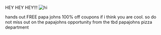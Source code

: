 HEY HEY HEY!!! <img src="https://64.media.tumblr.com/a587c1a79206159fc71664c89c0d299a/bee0c7bad704bd0d-b3/s2048x3072/6c09cdb2eff87fad3bfc40dde5d6317d0884d652.gifv" alt="hi" />

hands out FREE papa johns 100% off coupons if i think you are cool. so do not miss out on the papajohns opportunity from the tbd papajohns pizza department
